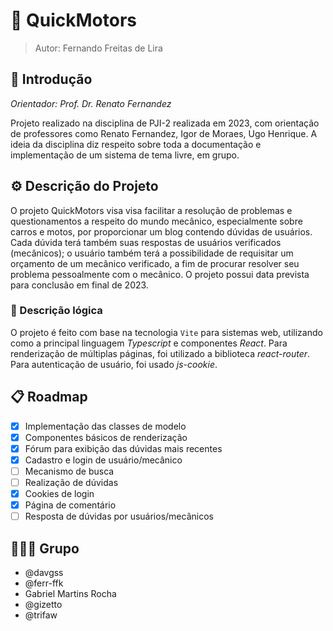 # 🚙 QuickMotors


> Autor: Fernando Freitas de Lira

## 🏫 Introdução

_Orientador: Prof. Dr. Renato Fernandez_

Projeto realizado na disciplina de PJI-2 realizada em 2023, com orientação de professores como Renato Fernandez, Igor de Moraes, Ugo Henrique. A ideia da disciplina diz respeito sobre toda a documentação e implementação de um sistema de tema livre, em grupo.

## ⚙️ Descrição do Projeto

O projeto QuickMotors visa visa facilitar a resolução de problemas e questionamentos a respeito do mundo mecânico, especialmente sobre carros e motos, por proporcionar um blog contendo dúvidas de usuários. Cada dúvida terá também suas respostas de usuários verificados (mecânicos); o usuário também terá a possibilidade de requisitar um orçamento de um mecânico verificado, a fim de procurar resolver seu problema pessoalmente com o mecânico. O projeto possui data prevista para conclusão em final de 2023.

### 📖 Descrição lógica

O projeto é feito com base na tecnologia `Vite` para sistemas web, utilizando como a principal linguagem _Typescript_ e componentes _React_. Para renderização de múltiplas páginas, foi utilizado a biblioteca _react-router_.  Para autenticação de usuário, foi usado _js-cookie_.

## 📋 Roadmap

- [x] Implementação das classes de modelo
- [X] Componentes básicos de renderização
- [X] Fórum para exibição das dúvidas mais recentes
- [X] Cadastro e login de usuário/mecânico
- [ ] Mecanismo de busca
- [ ] Realização de dúvidas
- [X] Cookies de login
- [X] Página de comentário
- [ ] Resposta de dúvidas por usuários/mecânicos

## 🧑‍🤝‍🧑 Grupo

- @davgss
- @ferr-ffk  
- Gabriel Martins Rocha
- @gizetto
- @trifaw

